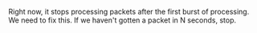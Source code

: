 Right now, it stops processing packets after the first burst of processing. We need to fix this.
If we haven't gotten a packet in N seconds, stop.
